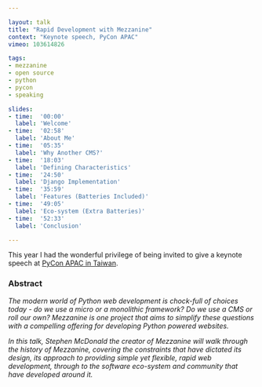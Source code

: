 ```yaml
---

layout: talk
title: "Rapid Development with Mezzanine"
context: "Keynote speech, PyCon APAC"
vimeo: 103614826

tags:
- mezzanine
- open source
- python
- pycon
- speaking

slides:
- time:  '00:00'
  label: 'Welcome'
- time:  '02:58'
  label: 'About Me'
- time:  '05:35'
  label: 'Why Another CMS?'
- time:  '18:03'
  label: 'Defining Characteristics'
- time:  '24:50'
  label: 'Django Implementation'
- time:  '35:59'
  label: 'Features (Batteries Included)'
- time:  '49:05'
  label: 'Eco-system (Extra Batteries)'
- time:  '52:33'
  label: 'Conclusion'

---
```


This year I had the wonderful privilege of being invited to give a keynote speech at [PyCon APAC in Taiwan](https://tw.pycon.org/2014apac/).

### Abstract

*The modern world of Python web development is chock-full of choices today - do we use a micro or a monolithic framework? Do we use a CMS or roll our own? Mezzanine is one project that aims to simplify these questions with a compelling offering for developing Python powered websites.*

*In this talk, Stephen McDonald the creator of Mezzanine will walk through the
history of Mezzanine, covering the constraints that have dictated its design, its approach to providing simple yet flexible, rapid web development, through to the software eco-system and community that have developed around it.*

